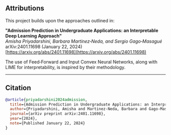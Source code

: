 ## Attributions

This project builds upon the approaches outlined in:

**"Admission Prediction in Undergraduate Applications: an Interpretable Deep Learning Approach"**  
*Amisha Priyadarshini, Barbara Martinez‑Neda, and Sergio Gago‑Masagué*  
arXiv:2401.11698 (January 22, 2024)  
[https://arxiv.org/abs/2401.11698](https://arxiv.org/abs/2401.11698)

The use of Feed‑Forward and Input Convex Neural Networks, along with LIME for interpretability, is inspired by their methodology.

---

## Citation

```bibtex
@article{priyadarshini2024admission,
  title={Admission Prediction in Undergraduate Applications: an Interpretable Deep Learning Approach},
  author={Priyadarshini, Amisha and Martinez-Neda, Barbara and Gago-Masagu{é}, Sergio},
  journal={arXiv preprint arXiv:2401.11698},
  year={2024},
  note={Published January 22, 2024}
}
```
